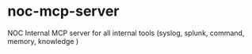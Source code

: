 # noc-mcp-server
NOC Internal MCP server for all internal tools (syslog, splunk, command, memory, knowledge )
